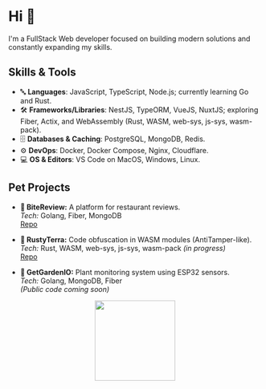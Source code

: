 # Hi 👋

I'm a FullStack Web developer focused on building modern solutions and constantly expanding my skills.

## Skills & Tools
- 🔤 **Languages**:  JavaScript, TypeScript, Node.js; currently learning Go and Rust.
- 🛠️ **Frameworks/Libraries**: NestJS, TypeORM, VueJS, NuxtJS; exploring Fiber, Actix, and WebAssembly (Rust, WASM, web-sys, js-sys, wasm-pack).
- 🗄️ **Databases & Caching**: PostgreSQL, MongoDB, Redis.
- ⚙️ **DevOps**: Docker, Docker Compose, Nginx, Cloudflare.
- 💻 **OS & Editors**: VS Code on MacOS, Windows, Linux.

## Pet Projects
- **🍴 BiteReview:** A platform for restaurant reviews.  
  *Tech:* Golang, Fiber, MongoDB  
  [Repo](https://github.com/sh1kxrv/bite-review-backend)

- **🍂 RustyTerra:** Code obfuscation in WASM modules (AntiTamper-like).  
  *Tech:* Rust, WASM, web-sys, js-sys, wasm-pack *(in progress)*  
  [Repo](https://github.com/sh1kxrv/rxstyterrv)

- **🌱 GetGardenIO:** Plant monitoring system using ESP32 sensors.  
  *Tech:* Golang, MongoDB, Fiber  
  *(Public code coming soon)*


<p align="center"><img width="160" src="https://i.giphy.com/RThN0hOS2GO4M.gif" /></p>
